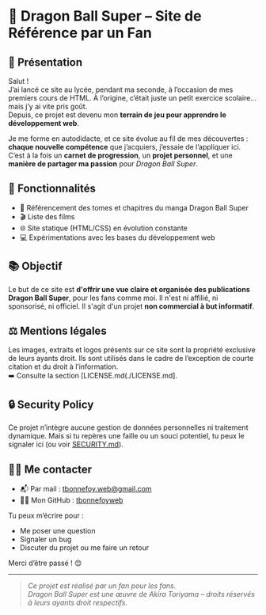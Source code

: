 # 📘 Dragon Ball Super – Site de Référence par un Fan

## 👋 Présentation

Salut !  
J’ai lancé ce site au lycée, pendant ma seconde, à l’occasion de mes premiers cours de HTML. À l’origine, c’était juste un petit exercice scolaire… mais j’y ai vite pris goût.  
Depuis, ce projet est devenu mon **terrain de jeu pour apprendre le développement web**.

Je me forme en autodidacte, et ce site évolue au fil de mes découvertes : **chaque nouvelle compétence** que j’acquiers, j’essaie de l’appliquer ici.  
C’est à la fois un **carnet de progression**, un **projet personnel**, et une **manière de partager ma passion** pour *Dragon Ball Super*.

## 🔧 Fonctionnalités

- 📖 Référencement des tomes et chapitres du manga Dragon Ball Super
- 🎬 Liste des films
- 🌐 Site statique (HTML/CSS) en évolution constante
- 💻 Expérimentations avec les bases du développement web

## 📚 Objectif

Le but de ce site est **d'offrir une vue claire et organisée des publications Dragon Ball Super**, pour les fans comme moi. Il n'est ni affilié, ni sponsorisé, ni officiel. Il s'agit d'un projet **non commercial à but informatif**.

## ⚖️ Mentions légales

Les images, extraits et logos présents sur ce site sont la propriété exclusive de leurs ayants droit. Ils sont utilisés dans le cadre de l’exception de courte citation et du droit à l’information.  
➡️ Consulte la section [LICENSE.md(./LICENSE.md].

## 🔒 Security Policy

Ce projet n’intègre aucune gestion de données personnelles ni traitement dynamique. Mais si tu repères une faille ou un souci potentiel, tu peux le signaler ici (ou voir [SECURITY.md](./SECURITY.md)).

## 🙋‍♂️ Me contacter

- 📬 Par mail : [tbonnefoy.web@gmail.com](mailto:tbonnefoy.web@gmail.com)  
- 🧑‍💻 Mon GitHub : [tbonnefoyweb](https://github.com/tbonnefoyweb)

Tu peux m’écrire pour :
- Me poser une question
- Signaler un bug
- Discuter du projet ou me faire un retour

Merci d’être passé ! 😊

---

> *Ce projet est réalisé par un fan pour les fans.*  
> *Dragon Ball Super est une œuvre de Akira Toriyama – droits réservés à leurs ayants droit respectifs.*
